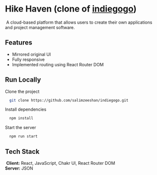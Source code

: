 # Hike Haven (clone of [indiegogo](https://www.indiegogo.com/))
​
A cloud-based platform that allows
users to create their own applications and project
management software.
​
​
## Features
- Mirrored original UI
- Fully responsive
- Implemented routing using React Router DOM
​
​
## Run Locally

Clone the project

```bash
  git clone https://github.com/salimzeeshan/indiegogo.git
```

Install dependencies

```bash
  npm install
```

Start the server

```bash
  npm run start
```

## Tech Stack
​
**Client:** React, JavaScript, Chakr UI, React Router DOM
<br>
**Server:** JSON
